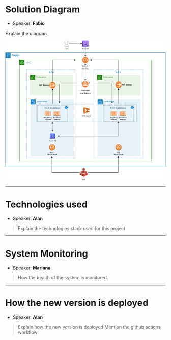 # Solution Diagram

- Speaker: **Fabio**

Explain the diagram

![solution diagram](https://raw.githubusercontent.com/devopsacademyau/2020-jun-project1-group1/master/images/solution-diagram.png)

---

# Technologies used

- Speaker: **Alan**

> Explain the technologies stack used for this project

---

# System Monitoring

- Speaker: **Mariana**

> How the health of the system is monitored.

---

# How the new version is deployed

- Speaker: **Alan**

> Explain how the new version is deployed
> Mention the github actions workflow